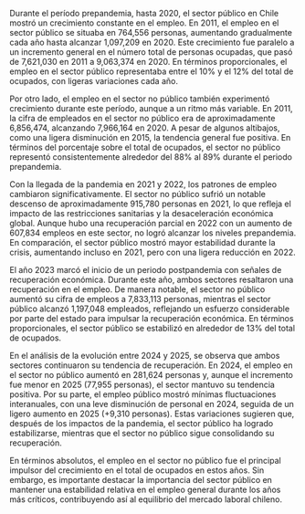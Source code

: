 Durante el período prepandemia, hasta 2020, el sector público en Chile mostró un crecimiento constante en el empleo. En 2011, el empleo en el sector público se situaba en 764,556 personas, aumentando gradualmente cada año hasta alcanzar 1,097,209 en 2020. Este crecimiento fue paralelo a un incremento general en el número total de personas ocupadas, que pasó de 7,621,030 en 2011 a 9,063,374 en 2020. En términos proporcionales, el empleo en el sector público representaba entre el 10% y el 12% del total de ocupados, con ligeras variaciones cada año.

Por otro lado, el empleo en el sector no público también experimentó crecimiento durante este período, aunque a un ritmo más variable. En 2011, la cifra de empleados en el sector no público era de aproximadamente 6,856,474, alcanzando 7,966,164 en 2020. A pesar de algunos altibajos, como una ligera disminución en 2015, la tendencia general fue positiva. En términos del porcentaje sobre el total de ocupados, el sector no público representó consistentemente alrededor del 88% al 89% durante el periodo prepandemia.

Con la llegada de la pandemia en 2021 y 2022, los patrones de empleo cambiaron significativamente. El sector no público sufrió un notable descenso de aproximadamente 915,780 personas en 2021, lo que refleja el impacto de las restricciones sanitarias y la desaceleración económica global. Aunque hubo una recuperación parcial en 2022 con un aumento de 607,834 empleos en este sector, no logró alcanzar los niveles prepandemia. En comparación, el sector público mostró mayor estabilidad durante la crisis, aumentando incluso en 2021, pero con una ligera reducción en 2022.

El año 2023 marcó el inicio de un periodo postpandemia con señales de recuperación económica. Durante este año, ambos sectores resaltaron una recuperación en el empleo. De manera notable, el sector no público aumentó su cifra de empleos a 7,833,113 personas, mientras el sector público alcanzó 1,197,048 empleados, reflejando un esfuerzo considerable por parte del estado para impulsar la recuperación económica. En términos proporcionales, el sector público se estabilizó en alrededor de 13% del total de ocupados.

En el análisis de la evolución entre 2024 y 2025, se observa que ambos sectores continuaron su tendencia de recuperación. En 2024, el empleo en el sector no público aumentó en 281,624 personas y, aunque el incremento fue menor en 2025 (77,955 personas), el sector mantuvo su tendencia positiva. Por su parte, el empleo público mostró mínimas fluctuaciones interanuales, con una leve disminución de personal en 2024, seguida de un ligero aumento en 2025 (+9,310 personas). Estas variaciones sugieren que, después de los impactos de la pandemia, el sector público ha logrado estabilizarse, mientras que el sector no público sigue consolidando su recuperación. 

En términos absolutos, el empleo en el sector no público fue el principal impulsor del crecimiento en el total de ocupados en estos años. Sin embargo, es importante destacar la importancia del sector público en mantener una estabilidad relativa en el empleo general durante los años más críticos, contribuyendo así al equilibrio del mercado laboral chileno.
